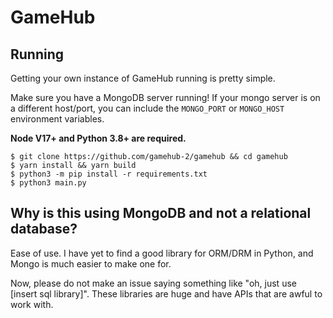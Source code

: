 # GameHub

## Running

Getting your own instance of GameHub running is pretty simple.

Make sure you have a MongoDB server running! If your mongo server is on a different host/port, you can include the `MONGO_PORT` or `MONGO_HOST` environment variables.

**Node V17+ and Python 3.8+ are required.**

```
$ git clone https://github.com/gamehub-2/gamehub && cd gamehub
$ yarn install && yarn build
$ python3 -m pip install -r requirements.txt
$ python3 main.py
```

## Why is this using MongoDB and not a relational database?

Ease of use. I have yet to find a good library for ORM/DRM in Python, and Mongo is much easier to make one for.

Now, please do not make an issue saying something like "oh, just use [insert sql library]". These libraries are huge and have APIs that are awful to work with.
